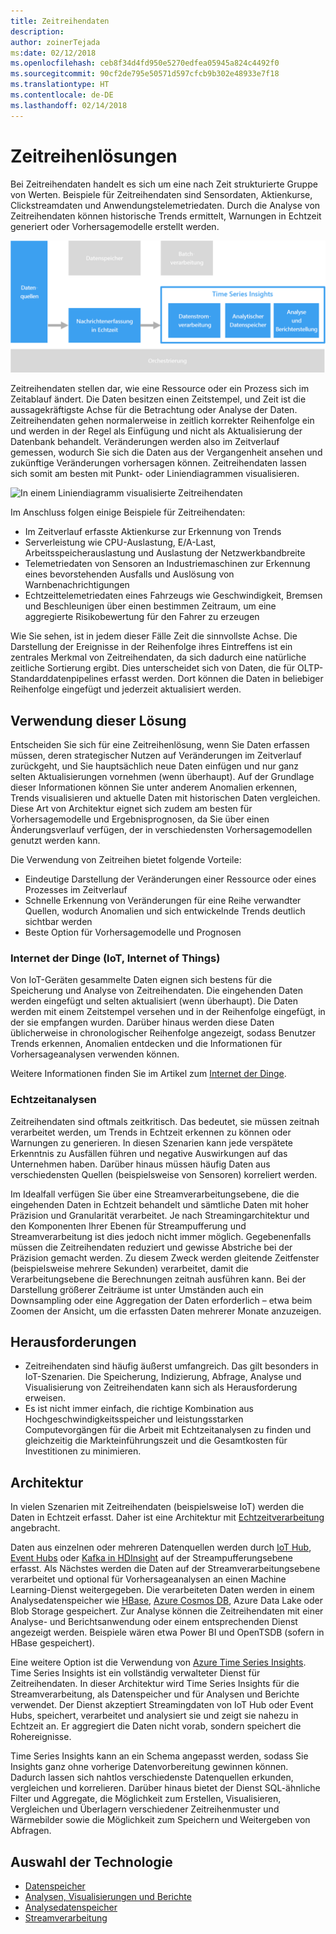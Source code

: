 ```yaml
---
title: Zeitreihendaten
description: 
author: zoinerTejada
ms:date: 02/12/2018
ms.openlocfilehash: ceb8f34d4fd950e5270edfea05945a824c4492f0
ms.sourcegitcommit: 90cf2de795e50571d597cfcb9b302e48933e7f18
ms.translationtype: HT
ms.contentlocale: de-DE
ms.lasthandoff: 02/14/2018
---
```

# <a name="time-series-solutions"></a>Zeitreihenlösungen

Bei Zeitreihendaten handelt es sich um eine nach Zeit strukturierte Gruppe von Werten. Beispiele für Zeitreihendaten sind Sensordaten, Aktienkurse, Clickstreamdaten und Anwendungstelemetriedaten. Durch die Analyse von Zeitreihendaten können historische Trends ermittelt, Warnungen in Echtzeit generiert oder Vorhersagemodelle erstellt werden.

![Time Series Insights](./images/time-series-insights.png) 

Zeitreihendaten stellen dar, wie eine Ressource oder ein Prozess sich im Zeitablauf ändert. Die Daten besitzen einen Zeitstempel, und Zeit ist die aussagekräftigste Achse für die Betrachtung oder Analyse der Daten. Zeitreihendaten gehen normalerweise in zeitlich korrekter Reihenfolge ein und werden in der Regel als Einfügung und nicht als Aktualisierung der Datenbank behandelt. Veränderungen werden also im Zeitverlauf gemessen, wodurch Sie sich die Daten aus der Vergangenheit ansehen und zukünftige Veränderungen vorhersagen können. Zeitreihendaten lassen sich somit am besten mit Punkt- oder Liniendiagrammen visualisieren.

![In einem Liniendiagramm visualisierte Zeitreihendaten](./images/time-series-chart.png)

Im Anschluss folgen einige Beispiele für Zeitreihendaten:

- Im Zeitverlauf erfasste Aktienkurse zur Erkennung von Trends
- Serverleistung wie CPU-Auslastung, E/A-Last, Arbeitsspeicherauslastung und Auslastung der Netzwerkbandbreite
- Telemetriedaten von Sensoren an Industriemaschinen zur Erkennung eines bevorstehenden Ausfalls und Auslösung von Warnbenachrichtigungen
- Echtzeittelemetriedaten eines Fahrzeugs wie Geschwindigkeit, Bremsen und Beschleunigen über einen bestimmen Zeitraum, um eine aggregierte Risikobewertung für den Fahrer zu erzeugen

Wie Sie sehen, ist in jedem dieser Fälle Zeit die sinnvollste Achse. Die Darstellung der Ereignisse in der Reihenfolge ihres Eintreffens ist ein zentrales Merkmal von Zeitreihendaten, da sich dadurch eine natürliche zeitliche Sortierung ergibt. Dies unterscheidet sich von Daten, die für OLTP-Standarddatenpipelines erfasst werden. Dort können die Daten in beliebiger Reihenfolge eingefügt und jederzeit aktualisiert werden.

## <a name="when-to-use-this-solution"></a>Verwendung dieser Lösung

Entscheiden Sie sich für eine Zeitreihenlösung, wenn Sie Daten erfassen müssen, deren strategischer Nutzen auf Veränderungen im Zeitverlauf zurückgeht, und Sie hauptsächlich neue Daten einfügen und nur ganz selten Aktualisierungen vornehmen (wenn überhaupt). Auf der Grundlage dieser Informationen können Sie unter anderem Anomalien erkennen, Trends visualisieren und aktuelle Daten mit historischen Daten vergleichen. Diese Art von Architektur eignet sich zudem am besten für Vorhersagemodelle und Ergebnisprognosen, da Sie über einen Änderungsverlauf verfügen, der in verschiedensten Vorhersagemodellen genutzt werden kann. 

Die Verwendung von Zeitreihen bietet folgende Vorteile:

* Eindeutige Darstellung der Veränderungen einer Ressource oder eines Prozesses im Zeitverlauf
* Schnelle Erkennung von Veränderungen für eine Reihe verwandter Quellen, wodurch Anomalien und sich entwickelnde Trends deutlich sichtbar werden
* Beste Option für Vorhersagemodelle und Prognosen

### <a name="internet-of-things-iot"></a>Internet der Dinge (IoT, Internet of Things)

Von IoT-Geräten gesammelte Daten eignen sich bestens für die Speicherung und Analyse von Zeitreihendaten. Die eingehenden Daten werden eingefügt und selten aktualisiert (wenn überhaupt). Die Daten werden mit einem Zeitstempel versehen und in der Reihenfolge eingefügt, in der sie empfangen wurden. Darüber hinaus werden diese Daten üblicherweise in chronologischer Reihenfolge angezeigt, sodass Benutzer Trends erkennen, Anomalien entdecken und die Informationen für Vorhersageanalysen verwenden können.

Weitere Informationen finden Sie im Artikel zum [Internet der Dinge](../concepts/big-data.md#internet-of-things-iot).

### <a name="real-time-analytics"></a>Echtzeitanalysen

Zeitreihendaten sind oftmals zeitkritisch. Das bedeutet, sie müssen zeitnah verarbeitet werden, um Trends in Echtzeit erkennen zu können oder Warnungen zu generieren. In diesen Szenarien kann jede verspätete Erkenntnis zu Ausfällen führen und negative Auswirkungen auf das Unternehmen haben. Darüber hinaus müssen häufig Daten aus verschiedensten Quellen (beispielsweise von Sensoren) korreliert werden.

Im Idealfall verfügen Sie über eine Streamverarbeitungsebene, die die eingehenden Daten in Echtzeit behandelt und sämtliche Daten mit hoher Präzision und Granularität verarbeitet. Je nach Streamingarchitektur und den Komponenten Ihrer Ebenen für Streampufferung und Streamverarbeitung ist dies jedoch nicht immer möglich. Gegebenenfalls müssen die Zeitreihendaten reduziert und gewisse Abstriche bei der Präzision gemacht werden. Zu diesem Zweck werden gleitende Zeitfenster (beispielsweise mehrere Sekunden) verarbeitet, damit die Verarbeitungsebene die Berechnungen zeitnah ausführen kann. Bei der Darstellung größerer Zeiträume ist unter Umständen auch ein Downsampling oder eine Aggregation der Daten erforderlich – etwa beim Zoomen der Ansicht, um die erfassten Daten mehrerer Monate anzuzeigen.

## <a name="challenges"></a>Herausforderungen

* Zeitreihendaten sind häufig äußerst umfangreich. Das gilt besonders in IoT-Szenarien. Die Speicherung, Indizierung, Abfrage, Analyse und Visualisierung von Zeitreihendaten kann sich als Herausforderung erweisen. 
* Es ist nicht immer einfach, die richtige Kombination aus Hochgeschwindigkeitsspeicher und leistungsstarken Computevorgängen für die Arbeit mit Echtzeitanalysen zu finden und gleichzeitig die Markteinführungszeit und die Gesamtkosten für Investitionen zu minimieren.

## <a name="architecture"></a>Architektur

In vielen Szenarien mit Zeitreihendaten (beispielsweise IoT) werden die Daten in Echtzeit erfasst. Daher ist eine Architektur mit [Echtzeitverarbeitung](./real-time-processing.md) angebracht. 

Daten aus einzelnen oder mehreren Datenquellen werden durch [IoT Hub](/azure/iot-hub/), [Event Hubs](/azure/event-hubs/) oder [Kafka in HDInsight](/azure/hdinsight/kafka/apache-kafka-introduction) auf der Streampufferungsebene erfasst. Als Nächstes werden die Daten auf der Streamverarbeitungsebene verarbeitet und optional für Vorhersageanalysen an einen Machine Learning-Dienst weitergegeben. Die verarbeiteten Daten werden in einem Analysedatenspeicher wie [HBase](/azure/hdinsight/hbase/apache-hbase-overview), [Azure Cosmos DB](/azure/cosmos-db/), Azure Data Lake oder Blob Storage gespeichert. Zur Analyse können die Zeitreihendaten mit einer Analyse- und Berichtsanwendung oder einem entsprechenden Dienst angezeigt werden. Beispiele wären etwa Power BI und OpenTSDB (sofern in HBase gespeichert).

Eine weitere Option ist die Verwendung von [Azure Time Series Insights](/azure/time-series-insights/). Time Series Insights ist ein vollständig verwalteter Dienst für Zeitreihendaten. In dieser Architektur wird Time Series Insights für die Streamverarbeitung, als Datenspeicher und für Analysen und Berichte verwendet. Der Dienst akzeptiert Streamingdaten von IoT Hub oder Event Hubs, speichert, verarbeitet und analysiert sie und zeigt sie nahezu in Echtzeit an. Er aggregiert die Daten nicht vorab, sondern speichert die Rohereignisse.

Time Series Insights kann an ein Schema angepasst werden, sodass Sie Insights ganz ohne vorherige Datenvorbereitung gewinnen können. Dadurch lassen sich nahtlos verschiedenste Datenquellen erkunden, vergleichen und korrelieren. Darüber hinaus bietet der Dienst SQL-ähnliche Filter und Aggregate, die Möglichkeit zum Erstellen, Visualisieren, Vergleichen und Überlagern verschiedener Zeitreihenmuster und Wärmebilder sowie die Möglichkeit zum Speichern und Weitergeben von Abfragen. 

## <a name="technology-choices"></a>Auswahl der Technologie

- [Datenspeicher](../technology-choices/data-storage.md)
- [Analysen, Visualisierungen und Berichte](../technology-choices/analysis-visualizations-reporting.md)
- [Analysedatenspeicher](../technology-choices/analytical-data-stores.md)
- [Streamverarbeitung](../technology-choices/stream-processing.md)